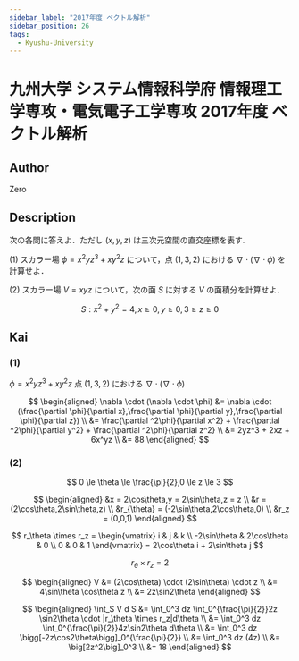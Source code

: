```yaml
---
sidebar_label: "2017年度 ベクトル解析"
sidebar_position: 26
tags:
  - Kyushu-University
---
```

# 九州大学 システム情報科学府 情報理工学専攻・電気電子工学専攻 2017年度 ベクトル解析 


## **Author**
Zero

## **Description**
次の各問に答えよ．ただし $(x, y, z)$ は三次元空間の直交座標を表す.

(1) スカラー場 $\phi = x^2yz^3 + xy^2z$ について，点 $(1,3,2)$ における $\nabla \cdot (\nabla \cdot \phi)$ を計算せよ．

(2) スカラー場 $V = xyz$ について，次の面 $S$ に対する $V$ の面積分を計算せよ．

$$
S: x^2 + y^2 = 4,x \ge 0,y \ge 0, 3 \ge z \ge 0
$$

## **Kai** 
### (1)
$\phi = x^2yz^3 + xy^2z$ 点 $(1,3,2)$ における $\nabla \cdot (\nabla \cdot \phi)$

$$
\begin{aligned}
\nabla \cdot (\nabla \cdot \phi) &= \nabla \cdot (\frac{\partial \phi}{\partial x},\frac{\partial \phi}{\partial y},\frac{\partial \phi}{\partial z}) \\
&= \frac{\partial ^2\phi}{\partial x^2} + \frac{\partial ^2\phi}{\partial y^2} + \frac{\partial ^2\phi}{\partial z^2} \\
&= 2yz^3 + 2xz + 6x^yz \\
&= 88
\end{aligned}
$$

### (2)
$$
0 \le \theta \le \frac{\pi}{2},0 \le z \le 3
$$

$$
\begin{aligned}
&x = 2\cos\theta,y = 2\sin\theta,z = z \\
&r = (2\cos\theta,2\sin\theta,z) \\
&r_{\theta} = (-2\sin\theta,2\cos\theta,0) \\
&r_z = (0,0,1)
\end{aligned}
$$

$$
r_\theta \times r_z = 
\begin{vmatrix}
i & j & k \\
-2\sin\theta & 2\cos\theta & 0 \\
0 & 0 & 1
\end{vmatrix} = 2\cos\theta i + 2\sin\theta j
$$

$$
r_\theta \times r_z = 2
$$

$$
\begin{aligned}
V &= (2\cos\theta) \cdot (2\sin\theta) \cdot z \\
&= 4\sin\theta \cos\theta z \\
&= 2z\sin2\theta
\end{aligned}
$$

$$
\begin{aligned}
\int_S V d S &= \int_0^3 dz \int_0^{\frac{\pi}{2}}2z \sin2\theta \cdot |r_\theta \times r_z|d\theta \\
&= \int_0^3 dz \int_0^{\frac{\pi}{2}}4z\sin2\theta d\theta \\
&= \int_0^3 dz \bigg[-2z\cos2\theta\bigg]_0^{\frac{\pi}{2}} \\
&= \int_0^3 dz (4z) \\
&= \big[2z^2\big]_0^3 \\
&= 18
\end{aligned}
$$

